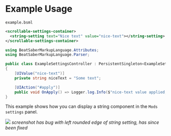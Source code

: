 # Example Usage
`example.bsml`
```xml
<scrollable-settings-container>
  <string-setting text="Nice text" value="nice-text"></string-setting>
</scrollable-settings-container>
```
```csharp
using BeatSaberMarkupLanguage.Attributes;
using BeatSaberMarkupLanguage.Parser;

public class ExampleSettingsController : PersistentSingleton<ExampleSettingsController>
{
    [UIValue("nice-text")]
    private string niceText = "Some text";

    [UIAction("#apply")]
    public void OnApply() => Logger.log.Info($"nice-text value applied, now: {niceText}");
}
```
This example shows how you can display a string component in the `Mods settings` panel.

![](https://i.imgur.com/nyM6CoF.png)
_screenshot has bug with left rounded edge of string setting, has since been fixed_